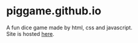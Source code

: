 # piggame.github.io
A fun dice game made by html, css and javascript.
<br>
Site is hosted [here](https://nishitjain1726.github.io/piggame/).
